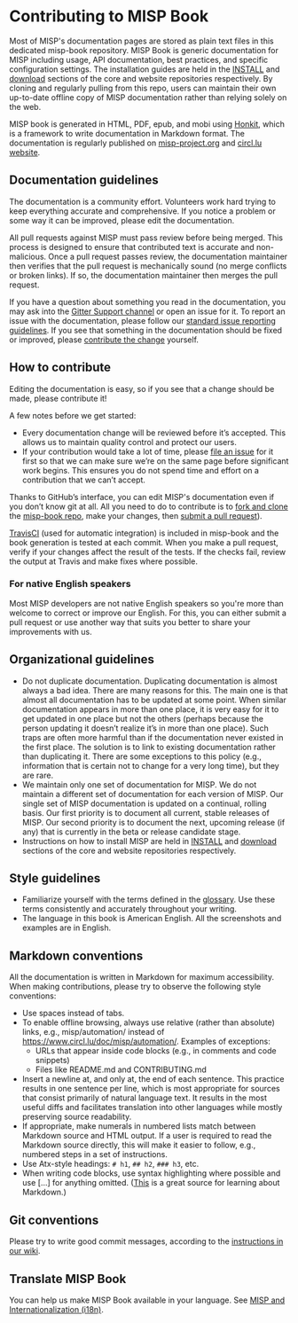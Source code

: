 # Contributing to MISP Book

Most of MISP's documentation pages are stored as plain text files in this dedicated misp-book repository. 
MISP Book is generic documentation for MISP including usage, API documentation, best practices, and specific configuration settings.
The installation guides are held in the [INSTALL](https://github.com/MISP/MISP/tree/2.4/INSTALL) and [download](https://www.misp-project.org/download/) sections of the core and website repositories respectively.
By cloning and regularly pulling from this repo, users can maintain their own up-to-date offline copy of MISP documentation rather than relying solely on the web.

MISP book is generated in HTML, PDF, epub, and mobi using [Honkit](https://github.com/honkit/honkit), which is a framework to write documentation in Markdown format. The documentation is regularly published on [misp-project.org](https://www.misp-project.org/) and [circl.lu website](https://www.circl.lu/doc/misp/).

## Documentation guidelines

The documentation is a community effort. Volunteers work hard trying to keep everything accurate and comprehensive. 
If you notice a problem or some way it can be improved, please edit the documentation.

All pull requests against MISP must pass review before being merged. This process is designed to ensure that contributed text is accurate and non-malicious. 
Once a pull request passes review, the documentation maintainer then verifies that the pull request is mechanically sound (no merge conflicts or broken links). If so, the documentation maintainer then merges the pull request. 

If you have a question about something you read in the documentation, you may ask into the [Gitter Support channel](https://gitter.im/MISP/Support) or open an issue for it. To report an issue with the documentation, please follow our [standard issue reporting guidelines](). If you see that something in the documentation should be fixed or improved, please [contribute the change](#how-to-contribute) yourself. 

## How to contribute

Editing the documentation is easy, so if you see that a change should be made, please contribute it!

A few notes before we get started:

- Every documentation change will be reviewed before it’s accepted. This allows us to maintain quality control and protect our users.
- If your contribution would take a lot of time, please [file an issue](https://github.com/MISP/misp-book/issues) for it first so that we can make sure we’re on the same page before significant work begins. This ensures you do not spend time and effort on a contribution that we can’t accept. 

Thanks to GitHub’s interface, you can edit MISP's documentation even if you don’t know git at all. All you need to do to contribute is to [fork and clone](https://guides.github.com/activities/forking/) the [misp-book repo](https://github.com/MISP/misp-book/), make your changes, then [submit a pull request](https://help.github.com/articles/using-pull-requests/)).

[TravisCI](https://travis-ci.org/MISP) (used for automatic integration) is included in misp-book and the book generation is tested at each commit. 
When you make a pull request, verify if your changes affect the result of the tests. If the checks fail, review the output at Travis and make fixes where possible. 

### For native English speakers

Most MISP developers are not native English speakers so you're more than welcome to correct or improve our English. For this, you can either submit a pull request or use another way that suits you better to share your improvements with us.


## Organizational guidelines

- Do not duplicate documentation. Duplicating documentation is almost always a bad idea. There are many reasons for this. The main one is that almost all documentation has to be updated at some point. When similar documentation appears in more than one place, it is very easy for it to get updated in one place but not the others (perhaps because the person updating it doesn’t realize it’s in more than one place). Such traps are often more harmful than if the documentation never existed in the first place. The solution is to link to existing documentation rather than duplicating it. There are some exceptions to this policy (e.g., information that is certain not to change for a very long time), but they are rare.
- We maintain only one set of documentation for MISP. We do not maintain a different set of documentation for each version of MISP. Our single set of MISP documentation is updated on a continual, rolling basis. Our first priority is to document all current, stable releases of MISP. Our second priority is to document the next, upcoming release (if any) that is currently in the beta or release candidate stage.
- Instructions on how to install MISP are held in [INSTALL](https://github.com/MISP/MISP/tree/2.4/INSTALL) and [download](https://www.misp-project.org/download/) sections of the core and website repositories respectively. 

## Style guidelines

- Familiarize yourself with the terms defined in the [glossary](https://www.circl.lu/doc/misp/GLOSSARY.html). Use these terms consistently and accurately throughout your writing.
- The language in this book is American English. All the screenshots and examples are in English.

## Markdown conventions

All the documentation is written in Markdown for maximum accessibility. When making contributions, please try to observe the following style conventions:

- Use spaces instead of tabs.
- To enable offline browsing, always use relative (rather than absolute) links, e.g., misp/automation/ instead of https://www.circl.lu/doc/misp/automation/. Examples of exceptions:
    - URLs that appear inside code blocks (e.g., in comments and code snippets)
    - Files like README.md and CONTRIBUTING.md
- Insert a newline at, and only at, the end of each sentence. This practice results in one sentence per line, which is most appropriate for sources that consist primarily of natural language text. It results in the most useful diffs and facilitates translation into other languages while mostly preserving source readability.
- If appropriate, make numerals in numbered lists match between Markdown source and HTML output. If a user is required to read the Markdown source directly, this will make it easier to follow, e.g., numbered steps in a set of instructions.
- Use Atx-style headings: `# h1`, `## h2`, `### h3`, etc.
- When writing code blocks, use syntax highlighting where possible and use [...] for anything omitted.
([This](https://daringfireball.net/projects/markdown/) is a great source for learning about Markdown.)

## Git conventions

Please try to write good commit messages, according to the [instructions in our wiki](https://github.com/MISP/MISP/wiki/CommitMessageBestPractices).

## Translate MISP Book

You can help us make MISP Book available in your language. See [MISP and Internationalization (i18n)](https://www.circl.lu/doc/misp/translation/).
